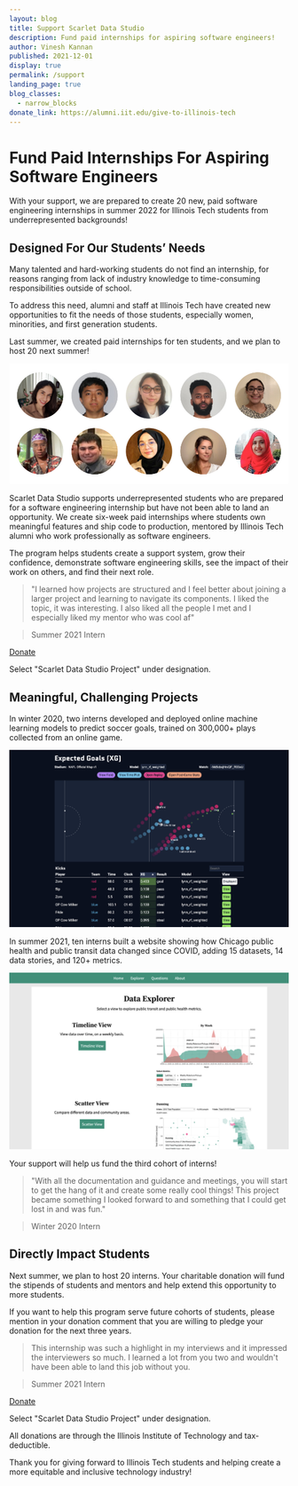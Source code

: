 ```yaml
---
layout: blog
title: Support Scarlet Data Studio
description: Fund paid internships for aspiring software engineers!
author: Vinesh Kannan
published: 2021-12-01
display: true
permalink: /support
landing_page: true
blog_classes:
  - narrow_blocks
donate_link: https://alumni.iit.edu/give-to-illinois-tech
---
```


# Fund Paid Internships For Aspiring Software Engineers

With your support, we are prepared to create 20 new, paid software engineering internships in summer 2022 for Illinois Tech students from underrepresented backgrounds!

## Designed For Our Students’ Needs

Many talented and hard-working students do not find an internship, for reasons ranging from lack of industry knowledge to time-consuming responsibilities outside of school.

To address this need, alumni and staff at Illinois Tech have created new opportunities to fit the needs of those students, especially women, minorities, and first generation students.

Last summer, we created paid internships for ten students, and we plan to host 20 next summer!

![Photos of the ten Illinois Tech students who interned at Scarlet Data Studio in summer 2021.](../assets/img/interns_summer_2021.png)

Scarlet Data Studio supports underrepresented students who are prepared for a software engineering internship but have not been able to land an opportunity. We create six-week paid internships where students own meaningful features and ship code to production, mentored by Illinois Tech alumni who work professionally as software engineers.

The program helps students create a support system, grow their confidence, demonstrate software engineering skills, see the impact of their work on others, and find their next role.

> "I learned how projects are structured and I feel better about joining a larger project and learning to navigate its components. I liked the topic, it was interesting. I also liked all the people I met and I especially liked my mentor who was cool af"

> Summer 2021 Intern

<p class="center">
  <a class="button primary big" href="{{ page.donate_link }}" target="_blank">
    <span>Donate</span>
  </a>
</p>

<p class="hint">Select "Scarlet Data Studio Project" under designation.</p>

## Meaningful, Challenging Projects

In winter 2020, two interns developed and deployed online machine learning models to predict soccer goals, trained on 300,000+ plays collected from an online game.

![Screenshot of the HaxML project.](../assets/project/haxml.png)

In summer 2021, ten interns built a website showing how Chicago public health and public transit data changed since COVID, adding 15 datasets, 14 data stories, and 120+ metrics.

![Screenshot of the TransitHealth project.](../assets/project/transithealth.png)

Your support will help us fund the third cohort of interns!

> "With all the documentation and guidance and meetings, you will start to get the hang of it and create some really cool things! This project became something I looked forward to and something that I could get lost in and was fun."

> Winter 2020 Intern

## Directly Impact Students

Next summer, we plan to host 20 interns. Your charitable donation will fund the stipends of students and mentors and help extend this opportunity to more students.

If you want to help this program serve future cohorts of students, please mention in your donation comment that you are willing to pledge your donation for the next three years.

> This internship was such a highlight in my interviews and it impressed the interviewers so much. I learned a lot from you two and wouldn't have been able to land this job without you.

> Summer 2021 Intern

<p class="center">
  <a class="button primary big" href="{{ page.donate_link }}" target="_blank">
    <span>Donate</span>
  </a>
</p>

<p class="hint">Select "Scarlet Data Studio Project" under designation.</p>

All donations are through the Illinois Institute of Technology and tax-deductible.

Thank you for giving forward to Illinois Tech students and helping create a more equitable and inclusive technology industry!
